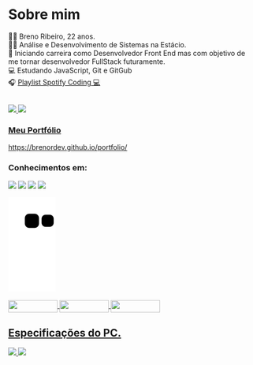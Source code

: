 # Sobre mim

🙋‍♂️ Breno Ribeiro, 22 anos. <br>
👨‍🎓 Análise e Desenvolvimento de Sistemas na Estácio.<br>
🎯 Iniciando carreira como Desenvolvedor Front End mas com objetivo de me tornar desenvolvedor FullStack futuramente.<br>
💻 Estudando JavaScript, Git e GitGub<br>
🎧 <a href="https://open.spotify.com/playlist/5IMF5Ip71xcVj71pjEYXmM?si=abe1a9c19a8043b9">Playlist Spotify Coding 💻</a>

<div align="left">
<br>
  <a href="https://github.com/brenordev">
  <img height="180em" src="https://github-readme-stats.vercel.app/api?username=brenordev&show_icons=true&theme=dracula&include_all_commits=true&count_private=true"/>
  <img height="180em" src="https://github-readme-stats.vercel.app/api/top-langs/?username=brenordev&layout=compact&langs_count=7&theme=dracula"/>
</div>

### Meu Portfólio
https://brenordev.github.io/portfolio/

### Conhecimentos em:
<div>
  <img src="https://img.shields.io/badge/HTML5-E34F26?style=for-the-badge&logo=html5&logoColor=white">
  <img src="https://img.shields.io/badge/CSS3-1572B6?style=for-the-badge&logo=css3&logoColor=white">
  <img src="https://img.shields.io/badge/JavaScript-F7DF1E?style=for-the-badge&logo=javascript&logoColor=black">
  <img src="https://img.shields.io/badge/Sass-CC6699?style=for-the-badge&logo=sass&logoColor=white">
</div>
<div>
  
  ![Snake animation](https://github.com/brenordev/brenordev/blob/output/github-contribution-grid-snake.svg)
  
<div>
<a href="https://www.instagram.com/brenor.dev/" target"_blank"/><img border-radius="0" align="center" width="100" height="25" src="https://img.shields.io/badge/Instagram-E4405F?style=for-the-         badge&logo=instagram&logoColor=white"/>
<a href="https://www.linkedin.com/in/breno-ribeiro-293653231/" target"_blank"/><img align="center" width="100" height="25" src="https://img.shields.io/badge/LinkedIn-0077B5?style=for-the-badge&logo=linkedin&logoColor=white"/>
<a href="https://github.com/brenordev" target"_blank"/><img align="center" width="100" height="25" src="https://img.shields.io/badge/GitHub-100000?style=for-the-badge&logo=github&logoColor=white"/>
</div>

## Especificações do PC.
<img src="https://img.shields.io/badge/Intel-Core_i5_9th_10400F-0071C5?style=for-the-badge&logo=intel&logoColor=white">
<img src="https://img.shields.io/badge/NVIDIA-GTX1650_TUF_Gaming-76B900?style=for-the-badge&logo=nvidia&logoColor=white">
  

